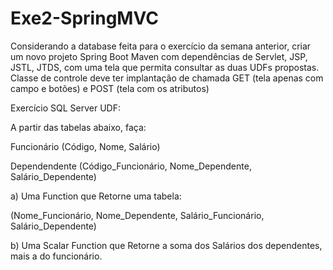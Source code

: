 # Exe2-SpringMVC

Considerando a database feita para o exercício da semana anterior, criar um novo projeto Spring Boot Maven com dependências de Servlet, JSP, JSTL, JTDS, com uma tela que permita consultar as duas UDFs propostas. Classe de controle deve ter implantação de chamada GET (tela apenas com campo e botões) e POST (tela com os atributos)

 

Exercício SQL Server UDF:

A partir das tabelas abaixo, faça:

Funcionário (Código, Nome, Salário)

Dependendente (Código_Funcionário, Nome_Dependente, Salário_Dependente)

 

a) Uma Function que Retorne uma tabela:

(Nome_Funcionário, Nome_Dependente, Salário_Funcionário, Salário_Dependente)

 

b) Uma Scalar Function que Retorne a soma dos Salários dos dependentes, mais a do funcionário.

